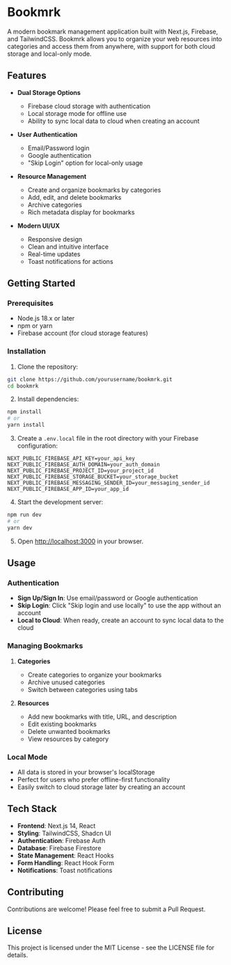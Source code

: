 # Bookmrk

A modern bookmark management application built with Next.js, Firebase, and TailwindCSS. Bookmrk allows you to organize your web resources into categories and access them from anywhere, with support for both cloud storage and local-only mode.

## Features

- **Dual Storage Options**
  - Firebase cloud storage with authentication
  - Local storage mode for offline use
  - Ability to sync local data to cloud when creating an account

- **User Authentication**
  - Email/Password login
  - Google authentication
  - "Skip Login" option for local-only usage

- **Resource Management**
  - Create and organize bookmarks by categories
  - Add, edit, and delete bookmarks
  - Archive categories
  - Rich metadata display for bookmarks

- **Modern UI/UX**
  - Responsive design
  - Clean and intuitive interface
  - Real-time updates
  - Toast notifications for actions

## Getting Started

### Prerequisites

- Node.js 18.x or later
- npm or yarn
- Firebase account (for cloud storage features)

### Installation

1. Clone the repository:
```bash
git clone https://github.com/yourusername/bookmrk.git
cd bookmrk
```

2. Install dependencies:
```bash
npm install
# or
yarn install
```

3. Create a `.env.local` file in the root directory with your Firebase configuration:
```env
NEXT_PUBLIC_FIREBASE_API_KEY=your_api_key
NEXT_PUBLIC_FIREBASE_AUTH_DOMAIN=your_auth_domain
NEXT_PUBLIC_FIREBASE_PROJECT_ID=your_project_id
NEXT_PUBLIC_FIREBASE_STORAGE_BUCKET=your_storage_bucket
NEXT_PUBLIC_FIREBASE_MESSAGING_SENDER_ID=your_messaging_sender_id
NEXT_PUBLIC_FIREBASE_APP_ID=your_app_id
```

4. Start the development server:
```bash
npm run dev
# or
yarn dev
```

5. Open [http://localhost:3000](http://localhost:3000) in your browser.

## Usage

### Authentication

- **Sign Up/Sign In**: Use email/password or Google authentication
- **Skip Login**: Click "Skip login and use locally" to use the app without an account
- **Local to Cloud**: When ready, create an account to sync local data to the cloud

### Managing Bookmarks

1. **Categories**
   - Create categories to organize your bookmarks
   - Archive unused categories
   - Switch between categories using tabs

2. **Resources**
   - Add new bookmarks with title, URL, and description
   - Edit existing bookmarks
   - Delete unwanted bookmarks
   - View resources by category

### Local Mode

- All data is stored in your browser's localStorage
- Perfect for users who prefer offline-first functionality
- Easily switch to cloud storage later by creating an account

## Tech Stack

- **Frontend**: Next.js 14, React
- **Styling**: TailwindCSS, Shadcn UI
- **Authentication**: Firebase Auth
- **Database**: Firebase Firestore
- **State Management**: React Hooks
- **Form Handling**: React Hook Form
- **Notifications**: Toast notifications

## Contributing

Contributions are welcome! Please feel free to submit a Pull Request.

## License

This project is licensed under the MIT License - see the LICENSE file for details.
